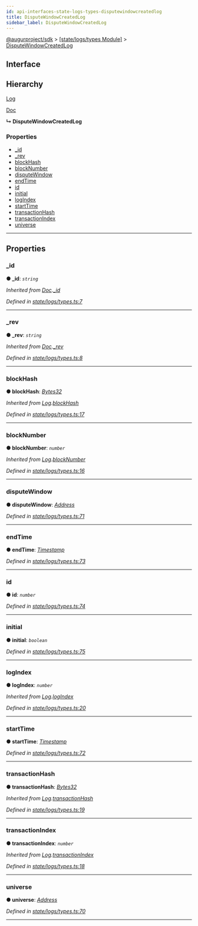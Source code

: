 ```yaml
---
id: api-interfaces-state-logs-types-disputewindowcreatedlog
title: DisputeWindowCreatedLog
sidebar_label: DisputeWindowCreatedLog
---
```


[@augurproject/sdk](api-readme.md) > [[state/logs/types Module]](api-modules-state-logs-types-module.md) > [DisputeWindowCreatedLog](api-interfaces-state-logs-types-disputewindowcreatedlog.md)

## Interface

## Hierarchy

 [Log](api-interfaces-state-logs-types-log.md)

 [Doc](api-interfaces-state-logs-types-doc.md)

**↳ DisputeWindowCreatedLog**

### Properties

* [_id](api-interfaces-state-logs-types-disputewindowcreatedlog.md#_id)
* [_rev](api-interfaces-state-logs-types-disputewindowcreatedlog.md#_rev)
* [blockHash](api-interfaces-state-logs-types-disputewindowcreatedlog.md#blockhash)
* [blockNumber](api-interfaces-state-logs-types-disputewindowcreatedlog.md#blocknumber)
* [disputeWindow](api-interfaces-state-logs-types-disputewindowcreatedlog.md#disputewindow)
* [endTime](api-interfaces-state-logs-types-disputewindowcreatedlog.md#endtime)
* [id](api-interfaces-state-logs-types-disputewindowcreatedlog.md#id)
* [initial](api-interfaces-state-logs-types-disputewindowcreatedlog.md#initial)
* [logIndex](api-interfaces-state-logs-types-disputewindowcreatedlog.md#logindex)
* [startTime](api-interfaces-state-logs-types-disputewindowcreatedlog.md#starttime)
* [transactionHash](api-interfaces-state-logs-types-disputewindowcreatedlog.md#transactionhash)
* [transactionIndex](api-interfaces-state-logs-types-disputewindowcreatedlog.md#transactionindex)
* [universe](api-interfaces-state-logs-types-disputewindowcreatedlog.md#universe)

---

## Properties

<a id="_id"></a>

###  _id

**● _id**: *`string`*

*Inherited from [Doc](api-interfaces-state-logs-types-doc.md).[_id](api-interfaces-state-logs-types-doc.md#_id)*

*Defined in [state/logs/types.ts:7](https://github.com/AugurProject/augur/blob/06e47ad207/packages/augur-sdk/src/state/logs/types.ts#L7)*

___
<a id="_rev"></a>

###  _rev

**● _rev**: *`string`*

*Inherited from [Doc](api-interfaces-state-logs-types-doc.md).[_rev](api-interfaces-state-logs-types-doc.md#_rev)*

*Defined in [state/logs/types.ts:8](https://github.com/AugurProject/augur/blob/06e47ad207/packages/augur-sdk/src/state/logs/types.ts#L8)*

___
<a id="blockhash"></a>

###  blockHash

**● blockHash**: *[Bytes32](api-modules-state-logs-types-module.md#bytes32)*

*Inherited from [Log](api-interfaces-state-logs-types-log.md).[blockHash](api-interfaces-state-logs-types-log.md#blockhash)*

*Defined in [state/logs/types.ts:17](https://github.com/AugurProject/augur/blob/06e47ad207/packages/augur-sdk/src/state/logs/types.ts#L17)*

___
<a id="blocknumber"></a>

###  blockNumber

**● blockNumber**: *`number`*

*Inherited from [Log](api-interfaces-state-logs-types-log.md).[blockNumber](api-interfaces-state-logs-types-log.md#blocknumber)*

*Defined in [state/logs/types.ts:16](https://github.com/AugurProject/augur/blob/06e47ad207/packages/augur-sdk/src/state/logs/types.ts#L16)*

___
<a id="disputewindow"></a>

###  disputeWindow

**● disputeWindow**: *[Address](api-modules-state-logs-types-module.md#address)*

*Defined in [state/logs/types.ts:71](https://github.com/AugurProject/augur/blob/06e47ad207/packages/augur-sdk/src/state/logs/types.ts#L71)*

___
<a id="endtime"></a>

###  endTime

**● endTime**: *[Timestamp](api-modules-state-logs-types-module.md#timestamp)*

*Defined in [state/logs/types.ts:73](https://github.com/AugurProject/augur/blob/06e47ad207/packages/augur-sdk/src/state/logs/types.ts#L73)*

___
<a id="id"></a>

###  id

**● id**: *`number`*

*Defined in [state/logs/types.ts:74](https://github.com/AugurProject/augur/blob/06e47ad207/packages/augur-sdk/src/state/logs/types.ts#L74)*

___
<a id="initial"></a>

###  initial

**● initial**: *`boolean`*

*Defined in [state/logs/types.ts:75](https://github.com/AugurProject/augur/blob/06e47ad207/packages/augur-sdk/src/state/logs/types.ts#L75)*

___
<a id="logindex"></a>

###  logIndex

**● logIndex**: *`number`*

*Inherited from [Log](api-interfaces-state-logs-types-log.md).[logIndex](api-interfaces-state-logs-types-log.md#logindex)*

*Defined in [state/logs/types.ts:20](https://github.com/AugurProject/augur/blob/06e47ad207/packages/augur-sdk/src/state/logs/types.ts#L20)*

___
<a id="starttime"></a>

###  startTime

**● startTime**: *[Timestamp](api-modules-state-logs-types-module.md#timestamp)*

*Defined in [state/logs/types.ts:72](https://github.com/AugurProject/augur/blob/06e47ad207/packages/augur-sdk/src/state/logs/types.ts#L72)*

___
<a id="transactionhash"></a>

###  transactionHash

**● transactionHash**: *[Bytes32](api-modules-state-logs-types-module.md#bytes32)*

*Inherited from [Log](api-interfaces-state-logs-types-log.md).[transactionHash](api-interfaces-state-logs-types-log.md#transactionhash)*

*Defined in [state/logs/types.ts:19](https://github.com/AugurProject/augur/blob/06e47ad207/packages/augur-sdk/src/state/logs/types.ts#L19)*

___
<a id="transactionindex"></a>

###  transactionIndex

**● transactionIndex**: *`number`*

*Inherited from [Log](api-interfaces-state-logs-types-log.md).[transactionIndex](api-interfaces-state-logs-types-log.md#transactionindex)*

*Defined in [state/logs/types.ts:18](https://github.com/AugurProject/augur/blob/06e47ad207/packages/augur-sdk/src/state/logs/types.ts#L18)*

___
<a id="universe"></a>

###  universe

**● universe**: *[Address](api-modules-state-logs-types-module.md#address)*

*Defined in [state/logs/types.ts:70](https://github.com/AugurProject/augur/blob/06e47ad207/packages/augur-sdk/src/state/logs/types.ts#L70)*

___

